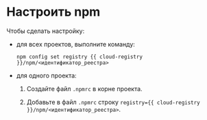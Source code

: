 # Настроить npm

Чтобы сделать настройку:

* для всех проектов, выполните команду:

    `npm config set registry {{ cloud-registry }}/npm/<идентификатор_реестра>`

* для одного проекта:

    1. Создайте файл `.npmrc` в корне проекта.

    1. Добавьте в файл `.npmrc` строку `registry={{ cloud-registry }}/npm/<идентификатор_реестра>`.
